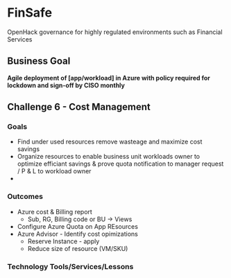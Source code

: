 # FinSafe
OpenHack governance for highly regulated environments such as Financial Services



## Business Goal
  **Agile deployment of [app/workload] in Azure with policy required for lockdown and sign-off by CISO monthly**


## Challenge 6 - Cost Management 

### Goals 
- Find under used resources remove wasteage and maximize cost savings
- Organize resources to enable business unit workloads owner to optimize efficiant savings & prove quota notification to manager request / P & L to workload owner
- 
### Outcomes
- Azure cost & Billing report
  - Sub, RG, Billing code or BU -> Views
- Configure Azure Quota on App REsources
- Azure Advisor - Identify cost opimizations
  - Reserve Instance - apply
  - Reduce size of resource (VM/SKU) 


### Technology Tools/Services/Lessons

